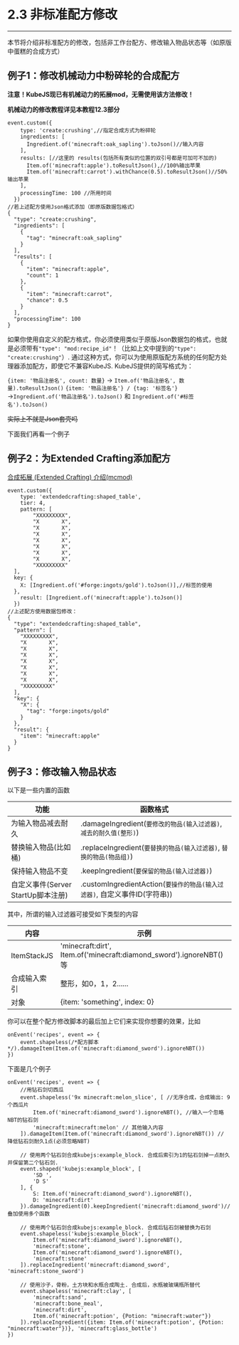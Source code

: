 # 2.3 非标准配方修改

***

本节将介绍非标准配方的修改，包括非工作台配方、修改输入物品状态等（如原版中蛋糕的合成方式）

## 例子1：修改机械动力中粉碎轮的合成配方

**注意！KubeJS现已有机械动力的拓展mod，无需使用该方法修改！**

**机械动力的修改教程详见本教程12.3部分**

```
event.custom({
    type: 'create:crushing',//指定合成方式为粉碎轮
    ingredients: [
      Ingredient.of('minecraft:oak_sapling').toJson()//输入内容
    ],
    results: [//这里的 results(包括所有类似的位置的双引号都是可加可不加的)
      Item.of('minecraft:apple').toResultJson(),//100%输出苹果
      Item.of('minecraft:carrot').withChance(0.5).toResultJson()//50%输出苹果
    ],
    processingTime: 100 //所用时间
  })
//若上述配方使用Json格式添加（即原版数据包格式）
{
  "type": "create:crushing",
  "ingredients": [
    {
      "tag": "minecraft:oak_sapling"
    }
  ],
  "results": [
    {
      "item": "minecraft:apple",
      "count": 1
    },
    {
      "item": "minecraft:carrot",
      "chance": 0.5
    }
  ],
  "processingTime": 100
}
```

如果你使用自定义的配方格式，你必须使用类似于原版Json数据包的格式，也就是必须带有`"type": "mod:recipe_id"`！（比如上文中提到的`"type": "create:crushing"`）. 通过这种方式，你可以为使用原版配方系统的任何配方处理器添加配方，即使它不兼容KubeJS. KubeJS提供的简写格式为：

`{item: '物品注册名', count: 数量}` → `Item.of('物品注册名', 数量).toResultJson()` `{item: '物品注册名'} / {tag: '标签名'}` →`Ingredient.of('物品注册名').toJson()` 和 `Ingredient.of('#标签名').toJson()`

~~实际上不就是Json套壳吗~~

下面我们再看一个例子

## 例子2：为Extended Crafting添加配方

[合成拓展 (Extended Crafting) 介绍(mcmod)](https://www.mcmod.cn/class/1602.html)

```
event.custom({
    type: 'extendedcrafting:shaped_table',
    tier: 4,
	pattern: [
    	"XXXXXXXXX",
    	"X       X",
    	"X       X",
	    "X       X",
    	"X       X",
	    "X       X",
    	"X       X",
	    "X       X",
    	"XXXXXXXXX"
  ],
  key: {
  	X: [Ingredient.of('#forge:ingots/gold').toJson()],//标签的使用
  },
  	result: [Ingredient.of('minecraft:apple').toJson()]
  })
//上述配方使用数据包修改：
{
  "type": "extendedcrafting:shaped_table",
  "pattern": [
    "XXXXXXXXX",
    "X       X",
    "X       X",
    "X       X",
    "X       X",
    "X       X",
    "X       X",
    "X       X",
    "XXXXXXXXX"
  ],
  "key": {
    "X": {
      "tag": "forge:ingots/gold"
    }
  },
  "result": {
    "item": "minecraft:apple"
  }
}
```

## 例子3：修改输入物品状态

以下是一些内置的函数

| 功能                        | 函数格式                                                   |
| ------------------------- | ------------------------------------------------------ |
| 为输入物品减去耐久                 | .damageIngredient(`要修改的物品(输入过滤器)`, `减去的耐久值(整形)`)       |
| 替换输入物品(比如桶)               | .replaceIngredient(`要替换的物品(输入过滤器)`, `替换的物品(物品组)`)      |
| 保持输入物品不变                  | .keepIngredient(`要保留的物品(输入过滤器)`)                       |
| 自定义事件(Server StartUp脚本注册) | .customIngredientAction(`要操作的物品(输入过滤器)`, 自定义事件ID(字符串)) |

其中，所谓的输入过滤器可接受如下类型的内容

| 内容          | 示例                                                                  |
| ----------- | ------------------------------------------------------------------- |
| ItemStackJS | 'minecraft:dirt', Item.of('minecraft:diamond\_sword').ignoreNBT() 等 |
| 合成输入索引      | 整形，如0，1，2......                                                     |
| 对象          | {item: 'something', index: 0}                                       |

你可以在整个配方修改脚本的最后加上它们来实现你想要的效果，比如

```
onEvent('recipes', event => {
  	event.shapeless(/*配方脚本*/).damageItem(Item.of('minecraft:diamond_sword').ignoreNBT())
})
```

下面是几个例子

```
onEvent('recipes', event => {
	//用钻石剑切西瓜
  	event.shapeless('9x minecraft:melon_slice', [ //无序合成，合成输出: 9个西瓜片
		Item.of('minecraft:diamond_sword').ignoreNBT(), //输入一个忽略NBT的钻石剑
		'minecraft:minecraft:melon' // 其他输入内容
	]).damageItem(Item.of('minecraft:diamond_sword').ignoreNBT()) // 降低钻石剑耐久1点(必须忽略NBT)
  
    // 使用两个钻石剑合成kubejs:example_block. 合成后索引为1的钻石剑掉一点耐久并保留第二个钻石剑.
	event.shaped('kubejs:example_block', [
		'SD ',
		'D S'
	], {
		S: Item.of('minecraft:diamond_sword').ignoreNBT(),
		D: 'minecraft:dirt'
	}).damageIngredient(0).keepIngredient('minecraft:diamond_sword')//叠加使用多个函数

    // 使用两个钻石剑合成kubejs:example_block. 合成后钻石剑被替换为石剑
	event.shapeless('kubejs:example_block', [
		Item.of('minecraft:diamond_sword').ignoreNBT(),
		'minecraft:stone',
		Item.of('minecraft:diamond_sword').ignoreNBT(),
		'minecraft:stone'
	]).replaceIngredient('minecraft:diamond_sword', 'minecraft:stone_sword')

    // 使用沙子，骨粉，土方块和水瓶合成陶土. 合成后，水瓶被玻璃瓶所替代
	event.shapeless('minecraft:clay', [
		'minecraft:sand',
		'minecraft:bone_meal',
		'minecraft:dirt',
		Item.of('minecraft:potion', {Potion: "minecraft:water"})
	]).replaceIngredient({item: Item.of('minecraft:potion', {Potion: "minecraft:water"})}, 'minecraft:glass_bottle')
})
```
